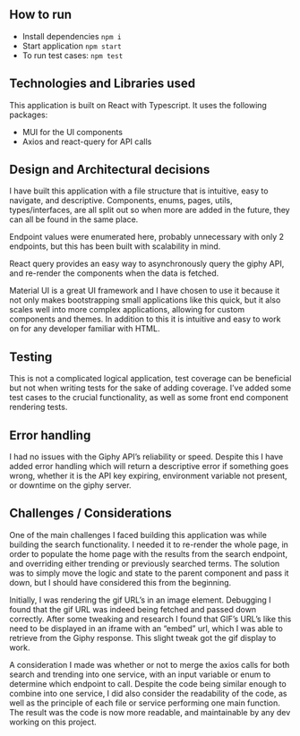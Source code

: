 ## How to run
- Install dependencies `npm i`
- Start application `npm start`
- To run test cases: `npm test`

## Technologies and Libraries used
This application is built on React with Typescript. It uses the following packages:
- MUI for the UI components
- Axios and react-query for API calls

## Design and Architectural decisions
I have built this application with a file structure that is intuitive, easy to navigate, and descriptive. Components, enums, pages, utils, types/interfaces, are all split out so when more are added in the future, they can all be found in the same place.

Endpoint values were enumerated here, probably unnecessary with only 2 endpoints, but this has been built with scalability in mind.

React query provides an easy way to asynchronously query the giphy API, and re-render the components when the data is fetched.

Material UI is a great UI framework and I have chosen to use it because it not only makes bootstrapping small applications like this quick, but it also scales well into more complex applications, allowing for custom components and themes. In addition to this it is intuitive and easy to work on for any developer familiar with HTML.

## Testing
This is not a complicated logical application, test coverage can be beneficial but not when writing tests for the sake of adding coverage. I’ve added some test cases to the crucial functionality, as well as some front end component rendering tests.

## Error handling
I had no issues with the Giphy API’s reliability or speed. Despite this I have added error handling which will return a descriptive error if something goes wrong, whether it is the API key expiring, environment variable not present, or downtime on the giphy server.

## Challenges / Considerations
One of the main challenges I faced building this application was while building the search functionality. I needed it to re-render the whole page, in order to populate the home page with the results from the search endpoint, and overriding either trending or previously searched terms. The solution was to simply move the logic and state to the parent component and pass it down, but I should have considered this from the beginning.


Initially, I was rendering the gif URL’s in an image element. Debugging I found that the gif URL was indeed being fetched and passed down correctly. After some tweaking and research I found that GIF’s URL’s like this need to be displayed in an iframe with an “embed” url, which I was able to retrieve from the Giphy response. This slight tweak got the gif display to work.


A consideration I made was whether or not to merge the axios calls for both search and trending into one service, with an input variable or enum to determine which endpoint to call. Despite the code being similar enough to combine into one service, I did also consider the readability of the code, as well as the principle of each file or service performing one main function. The result was the code is now more readable, and maintainable by any dev working on this project.
